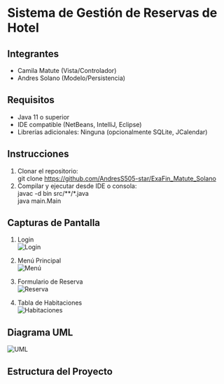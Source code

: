 # Sistema de Gestión de Reservas de Hotel

## Integrantes
- Camila Matute (Vista/Controlador)
- Andres Solano (Modelo/Persistencia)

## Requisitos
- Java 11 o superior
- IDE compatible (NetBeans, IntelliJ, Eclipse)
- Librerías adicionales: Ninguna (opcionalmente SQLite, JCalendar)

## Instrucciones
1. Clonar el repositorio:  
   git clone https://github.com/AndresS505-star/ExaFin_Matute_Solano
2. Compilar y ejecutar desde IDE o consola:  
   javac -d bin src/**/*.java  
   java main.Main

## Capturas de Pantalla
1. Login  
![Login](/resources/screenshots/login.png)

2. Menú Principal  
![Menú](/resources/screenshots/menu.png)

3. Formulario de Reserva  
![Reserva](/resources/screenshots/reserva.png)

4. Tabla de Habitaciones  
![Habitaciones](/resources/screenshots/habitaciones.png)

## Diagrama UML
![UML](/resources/diagramas/uml_hotel.png)

## Estructura del Proyecto
